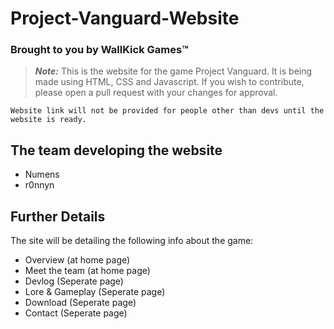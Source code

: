 # Project-Vanguard-Website 
### Brought to you by WallKick Games™

> **_Note:_** This is the website for the game Project Vanguard. It is being made using HTML, CSS and Javascript. 
If you wish to contribute, please open a pull request with your changes for approval. 
```
Website link will not be provided for people other than devs until the website is ready.
```

## The team developing the website
<ul>
  <li> Numens </li>
  <li> r0nnyn </li>
</ul>

## Further Details

The site will be detailing the following info about the game: 

<ul>
  <li> Overview (at home page) </li>
  <li> Meet the team (at home page) </li>
  <li> Devlog (Seperate page) </li>
  <li> Lore & Gameplay (Seperate page) </li>
  <li> Download (Seperate page)  </li>
  <li> Contact (Seperate page) </li>
</ul>

